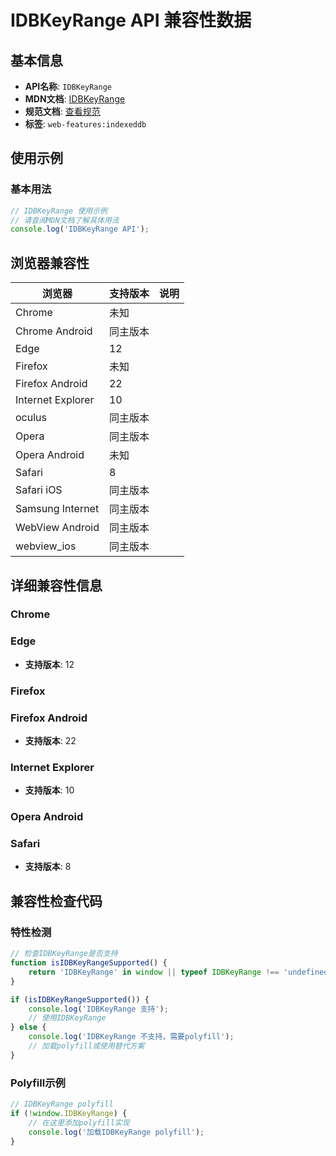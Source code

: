# IDBKeyRange API 兼容性数据

## 基本信息

- **API名称**: `IDBKeyRange`
- **MDN文档**: [IDBKeyRange](https://developer.mozilla.org/docs/Web/API/IDBKeyRange)
- **规范文档**: [查看规范](https://w3c.github.io/IndexedDB/#keyrange)
- **标签**: `web-features:indexeddb`

## 使用示例

### 基本用法

```javascript
// IDBKeyRange 使用示例
// 请查阅MDN文档了解具体用法
console.log('IDBKeyRange API');
```

## 浏览器兼容性

| 浏览器 | 支持版本 | 说明 |
|--------|----------|------|
| Chrome | 未知 |  |
| Chrome Android | 同主版本 |  |
| Edge | 12 |  |
| Firefox | 未知 |  |
| Firefox Android | 22 |  |
| Internet Explorer | 10 |  |
| oculus | 同主版本 |  |
| Opera | 同主版本 |  |
| Opera Android | 未知 |  |
| Safari | 8 |  |
| Safari iOS | 同主版本 |  |
| Samsung Internet | 同主版本 |  |
| WebView Android | 同主版本 |  |
| webview_ios | 同主版本 |  |

## 详细兼容性信息

### Chrome


### Edge

- **支持版本**: 12

### Firefox


### Firefox Android

- **支持版本**: 22

### Internet Explorer

- **支持版本**: 10

### Opera Android


### Safari

- **支持版本**: 8

## 兼容性检查代码

### 特性检测

```javascript
// 检查IDBKeyRange是否支持
function isIDBKeyRangeSupported() {
    return 'IDBKeyRange' in window || typeof IDBKeyRange !== 'undefined';
}

if (isIDBKeyRangeSupported()) {
    console.log('IDBKeyRange 支持');
    // 使用IDBKeyRange
} else {
    console.log('IDBKeyRange 不支持，需要polyfill');
    // 加载polyfill或使用替代方案
}
```

### Polyfill示例

```javascript
// IDBKeyRange polyfill
if (!window.IDBKeyRange) {
    // 在这里添加polyfill实现
    console.log('加载IDBKeyRange polyfill');
}
```

